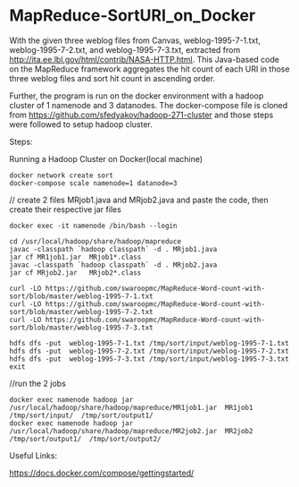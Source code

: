 # MapReduce-SortURI_on_Docker

 With the given three weblog files from Canvas, weblog-1995-7-1.txt, weblog-1995-7-2.txt, and weblog-1995-7-3.txt, extracted from http://ita.ee.lbl.gov/html/contrib/NASA-HTTP.html. 
This Java-based code on the MapReduce framework  aggregates the hit count of each URI in those three weblog files and sort hit count in ascending order.

Further, the program is run on the docker environment with a hadoop cluster of 1 namenode and 3 datanodes. 
The docker-compose file is cloned from https://github.com/sfedyakov/hadoop-271-cluster and those steps were followed to setup hadoop cluster.

Steps:

Running a Hadoop Cluster on Docker(local machine)

```
docker network create sort
docker-compose scale namenode=1 datanode=3

```

// create 2 files MRjob1.java and MRjob2.java and paste the code, then create their respective jar files

```
docker exec -it namenode /bin/bash --login

cd /usr/local/hadoop/share/hadoop/mapreduce
javac -classpath `hadoop classpath` -d . MRjob1.java 
jar cf MR1job1.jar  MRjob1*.class 
javac -classpath `hadoop classpath` -d . MRjob2.java 
jar cf MRjob2.jar   MRjob2*.class

curl -LO https://github.com/swaroopmc/MapReduce-Word-count-with-sort/blob/master/weblog-1995-7-1.txt
curl -LO https://github.com/swaroopmc/MapReduce-Word-count-with-sort/blob/master/weblog-1995-7-2.txt
curl -LO https://github.com/swaroopmc/MapReduce-Word-count-with-sort/blob/master/weblog-1995-7-3.txt

hdfs dfs -put  weblog-1995-7-1.txt /tmp/sort/input/weblog-1995-7-1.txt
hdfs dfs -put  weblog-1995-7-2.txt /tmp/sort/input/weblog-1995-7-2.txt
hdfs dfs -put  weblog-1995-7-3.txt /tmp/sort/input/weblog-1995-7-3.txt
exit
```

//run the 2 jobs

```
docker exec namenode hadoop jar /usr/local/hadoop/share/hadoop/mapreduce/MR1job1.jar  MR1job1  /tmp/sort/input/  /tmp/sort/output1/
docker exec namenode hadoop jar /usr/local/hadoop/share/hadoop/mapreduce/MR2job2.jar  MR2job2  /tmp/sort/output1/  /tmp/sort/output2/

```

Useful Links:

https://docs.docker.com/compose/gettingstarted/



